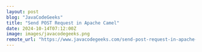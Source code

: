 ```yaml
---
layout: post
blog: "JavaCodeGeeks"
title: "Send POST Request in Apache Camel"
date: 2024-10-14T07:12:00Z
image: images/javacodegeeks.png
remote_url: "https://www.javacodegeeks.com/send-post-request-in-apache-camel.html"
---
```

